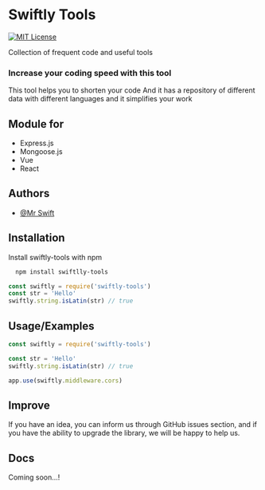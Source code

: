 # Swiftly Tools
[![MIT License](https://img.shields.io/badge/License-MIT-green.svg)](https://choosealicense.com/licenses/mit/)


Collection of frequent code and useful tools

### Increase your coding speed with this tool

This tool helps you to shorten your code And it has a repository of different data with different languages ​​and it simplifies your work

## Module for

- Express.js
- Mongoose.js
- Vue
- React

## Authors

- [@Mr Swift](https://www.github.com/mrrswift)


## Installation

Install swiftly-tools with npm

```bash
  npm install swiftlly-tools
```

```js
const swiftly = require('swiftly-tools')
const str = 'Hello'
swiftly.string.isLatin(str) // true
```


    
## Usage/Examples

```js
const swiftly = require('swiftly-tools')

const str = 'Hello'
swiftly.string.isLatin(str) // true

app.use(swiftly.middleware.cors)
```

## Improve

If you have an idea, you can inform us through GitHub issues section, and if you have the ability to upgrade the library, we will be happy to help us.


## Docs

Coming soon...!

